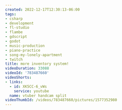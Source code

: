 ```yaml
---
created: 2022-12-17T12:30:13-06:00
tags:
- csharp
- development
- fl-studio
- flambe
- gdscript
- godot
- music-production
- piano-practice
- song-my-lonely-apartment
- twitch
title: more inventory system!
videoDuration: 33088
videoId: '783487660'
videoShorts:
- links:
  - id: XK5CC-6_vWs
    service: youtube
  name: vtuber handcam split
videoThumbId: /videos/783487660/pictures/1577352980
---
```

